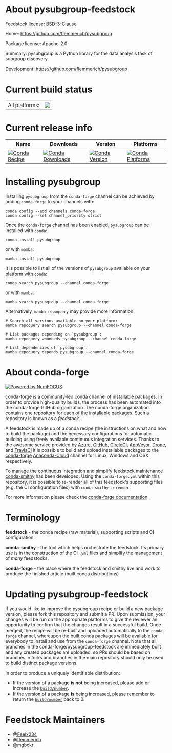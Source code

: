 About pysubgroup-feedstock
==========================

Feedstock license: [BSD-3-Clause](https://github.com/conda-forge/pysubgroup-feedstock/blob/main/LICENSE.txt)

Home: https://github.com/flemmerich/pysubgroup

Package license: Apache-2.0

Summary: pysubgroup is a Python library for the data analysis task of subgroup discovery.

Development: https://github.com/flemmerich/pysubgroup

Current build status
====================


<table><tr><td>All platforms:</td>
    <td>
      <a href="https://dev.azure.com/conda-forge/feedstock-builds/_build/latest?definitionId=20053&branchName=main">
        <img src="https://dev.azure.com/conda-forge/feedstock-builds/_apis/build/status/pysubgroup-feedstock?branchName=main">
      </a>
    </td>
  </tr>
</table>

Current release info
====================

| Name | Downloads | Version | Platforms |
| --- | --- | --- | --- |
| [![Conda Recipe](https://img.shields.io/badge/recipe-pysubgroup-green.svg)](https://anaconda.org/conda-forge/pysubgroup) | [![Conda Downloads](https://img.shields.io/conda/dn/conda-forge/pysubgroup.svg)](https://anaconda.org/conda-forge/pysubgroup) | [![Conda Version](https://img.shields.io/conda/vn/conda-forge/pysubgroup.svg)](https://anaconda.org/conda-forge/pysubgroup) | [![Conda Platforms](https://img.shields.io/conda/pn/conda-forge/pysubgroup.svg)](https://anaconda.org/conda-forge/pysubgroup) |

Installing pysubgroup
=====================

Installing `pysubgroup` from the `conda-forge` channel can be achieved by adding `conda-forge` to your channels with:

```
conda config --add channels conda-forge
conda config --set channel_priority strict
```

Once the `conda-forge` channel has been enabled, `pysubgroup` can be installed with `conda`:

```
conda install pysubgroup
```

or with `mamba`:

```
mamba install pysubgroup
```

It is possible to list all of the versions of `pysubgroup` available on your platform with `conda`:

```
conda search pysubgroup --channel conda-forge
```

or with `mamba`:

```
mamba search pysubgroup --channel conda-forge
```

Alternatively, `mamba repoquery` may provide more information:

```
# Search all versions available on your platform:
mamba repoquery search pysubgroup --channel conda-forge

# List packages depending on `pysubgroup`:
mamba repoquery whoneeds pysubgroup --channel conda-forge

# List dependencies of `pysubgroup`:
mamba repoquery depends pysubgroup --channel conda-forge
```


About conda-forge
=================

[![Powered by
NumFOCUS](https://img.shields.io/badge/powered%20by-NumFOCUS-orange.svg?style=flat&colorA=E1523D&colorB=007D8A)](https://numfocus.org)

conda-forge is a community-led conda channel of installable packages.
In order to provide high-quality builds, the process has been automated into the
conda-forge GitHub organization. The conda-forge organization contains one repository
for each of the installable packages. Such a repository is known as a *feedstock*.

A feedstock is made up of a conda recipe (the instructions on what and how to build
the package) and the necessary configurations for automatic building using freely
available continuous integration services. Thanks to the awesome service provided by
[Azure](https://azure.microsoft.com/en-us/services/devops/), [GitHub](https://github.com/),
[CircleCI](https://circleci.com/), [AppVeyor](https://www.appveyor.com/),
[Drone](https://cloud.drone.io/welcome), and [TravisCI](https://travis-ci.com/)
it is possible to build and upload installable packages to the
[conda-forge](https://anaconda.org/conda-forge) [Anaconda-Cloud](https://anaconda.org/)
channel for Linux, Windows and OSX respectively.

To manage the continuous integration and simplify feedstock maintenance
[conda-smithy](https://github.com/conda-forge/conda-smithy) has been developed.
Using the ``conda-forge.yml`` within this repository, it is possible to re-render all of
this feedstock's supporting files (e.g. the CI configuration files) with ``conda smithy rerender``.

For more information please check the [conda-forge documentation](https://conda-forge.org/docs/).

Terminology
===========

**feedstock** - the conda recipe (raw material), supporting scripts and CI configuration.

**conda-smithy** - the tool which helps orchestrate the feedstock.
                   Its primary use is in the construction of the CI ``.yml`` files
                   and simplify the management of *many* feedstocks.

**conda-forge** - the place where the feedstock and smithy live and work to
                  produce the finished article (built conda distributions)


Updating pysubgroup-feedstock
=============================

If you would like to improve the pysubgroup recipe or build a new
package version, please fork this repository and submit a PR. Upon submission,
your changes will be run on the appropriate platforms to give the reviewer an
opportunity to confirm that the changes result in a successful build. Once
merged, the recipe will be re-built and uploaded automatically to the
`conda-forge` channel, whereupon the built conda packages will be available for
everybody to install and use from the `conda-forge` channel.
Note that all branches in the conda-forge/pysubgroup-feedstock are
immediately built and any created packages are uploaded, so PRs should be based
on branches in forks and branches in the main repository should only be used to
build distinct package versions.

In order to produce a uniquely identifiable distribution:
 * If the version of a package **is not** being increased, please add or increase
   the [``build/number``](https://docs.conda.io/projects/conda-build/en/latest/resources/define-metadata.html#build-number-and-string).
 * If the version of a package **is** being increased, please remember to return
   the [``build/number``](https://docs.conda.io/projects/conda-build/en/latest/resources/define-metadata.html#build-number-and-string)
   back to 0.

Feedstock Maintainers
=====================

* [@Feelx234](https://github.com/Feelx234/)
* [@flemmerich](https://github.com/flemmerich/)
* [@mgbckr](https://github.com/mgbckr/)

